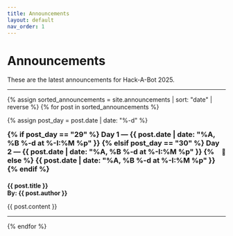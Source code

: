 ```yaml
---
title: Announcements
layout: default
nav_order: 1
---
```


# Announcements

These are the latest announcements for Hack-A-Bot 2025.

---

{% assign sorted_announcements = site.announcements | sort: "date" | reverse %}
{% for post in sorted_announcements %}

{% assign post_day = post.date | date: "%-d" %}

<div style="display: flex; justify-content: space-between; align-items: center; margin-top: 0.25em;">
  <h3 style="margin: 0;">
    {% if post_day == "29" %}
      Day 1 — {{ post.date | date: "%A, %B %-d at %-I:%M %p" }}
    {% elsif post_day == "30" %}
      Day 2 — {{ post.date | date: "%A, %B %-d at %-I:%M %p" }}
    {% else %}
      {{ post.date | date: "%A, %B %-d at %-I:%M %p" }}
    {% endif %}
  </h3>
  <span style="font-size: 1em;">📌</span>
</div>

<h4 style="margin-bottom: 0.2em;">
  {{ post.title }}<br/>
  By: {{ post.author }}
</h4>

{{ post.content }}

---

{% endfor %}